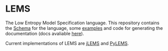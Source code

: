 LEMS
====

The Low Entropy Model Specification language. This repository contains the [Schema](https://github.com/LEMS/LEMS/tree/master/Schemas/LEMS) for the language, some  [examples](https://github.com/LEMS/LEMS/tree/master/examples) and code for generating the documentation (docs avaliable [here](http://lems.github.io/jLEMS/)).

Current implementations of LEMS are [jLEMS](https://github.com/LEMS/jLEMS) and [PyLEMS](https://github.com/LEMS/pylems).
